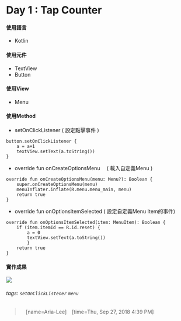 # Day 1 : Tap Counter

#### 使用語言
*   Kotlin
#### 使用元件
* TextView 
* Button
#### 使用View
* Menu
#### 使用Method
* setOnClickListener
  ( 設定點擊事件 )
```kotlin=
button.setOnClickListener {
    a = a+1
    textView.setText(a.toString())
}
```
* override fun onCreateOptionsMenu　
  ( 載入自定義Menu ) 
```kotlin=
override fun onCreateOptionsMenu(menu: Menu?): Boolean {
    super.onCreateOptionsMenu(menu)
    menuInflater.inflate(R.menu.menu_main, menu)
    return true
}
```
* override fun onOptionsItemSelected
  ( 設定自定義Menu Item的事件)
``` kotlin=
override fun onOptionsItemSelected(item: MenuItem): Boolean {
    if (item.itemId == R.id.reset) {
        a = 0
        textView.setText(a.toString())
        }
    return true
}
```
#### 實作成果

![](https://i.imgur.com/cLCpS9N.gif)


###### tags: `setOnClickListener` `menu`
> 　[name=Aria-Lee]　[time=Thu, Sep 27, 2018 4:39 PM]
